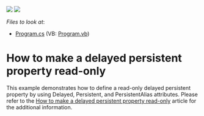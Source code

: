 <!-- default badges list -->
[![](https://img.shields.io/badge/Open_in_DevExpress_Support_Center-FF7200?style=flat-square&logo=DevExpress&logoColor=white)](https://supportcenter.devexpress.com/ticket/details/E803)
[![](https://img.shields.io/badge/📖_How_to_use_DevExpress_Examples-e9f6fc?style=flat-square)](https://docs.devexpress.com/GeneralInformation/403183)
<!-- default badges end -->
<!-- default file list -->
*Files to look at*:

* [Program.cs](./CS/Program.cs) (VB: [Program.vb](./VB/Program.vb))
<!-- default file list end -->
# How to make a delayed persistent property read-only


<p>This example demonstrates how to define a read-only delayed persistent property by using Delayed, Persistent, and PersistentAlias attributes. Please refer to the <a href="https://www.devexpress.com/Support/Center/p/K18014">How to make a delayed persistent property read-only</a> article for the additional information.</p>

<br/>



